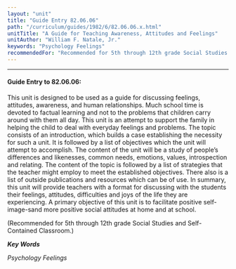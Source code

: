 ```yaml
---
layout: "unit"
title: "Guide Entry 82.06.06"
path: "/curriculum/guides/1982/6/82.06.06.x.html"
unitTitle: "A Guide for Teaching Awareness, Attitudes and Feelings"
unitAuthor: "William F. Natale, Jr."
keywords: "Psychology Feelings"
recommendedFor: "Recommended for 5th through 12th grade Social Studies and Self-Contained Classroom."
---
```

<body>
<hr/>
<h4>
Guide Entry to 82.06.06:
</h4>
This unit is designed to be used as a guide for discussing feelings, attitudes, awareness, and human relationships.  Much school time is devoted to factual learning and not to the problems that children carry around with them all day.  This unit is an attempt to support the family in helping the child to deal with everyday feelings and problems.  The topic consists of an introduction, which builds a case establishing the necessity for such a unit.  It is followed by a list of objectives which the unit will attempt to accomplish.  The content of the unit will be a study of people’s differences and likenesses, common needs, emotions, values, introspection and relating.  The content of the topic is followed by a list of strategies that the teacher might employ to meet the established objectives.  There also is a list of outside publications and resources which can be of use. In summary, this unit will provide teachers with a format for discussing with the students their feelings, attitudes, difficulties and joys of the life they are experiencing.  A primary objective of this unit is to facilitate positive self-image-sand more positive social attitudes at home and at school.
<p>
(Recommended for 5th through 12th grade Social Studies and Self-Contained Classroom.)
</p>
<p>
<b>
<i>
Key Words
</i>
</b>
<br/>
</p>
<p>
<i>
Psychology Feelings
</i>
</p>
</body>